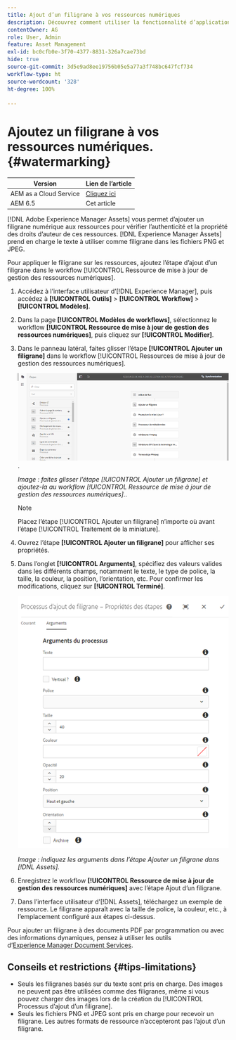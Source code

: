 ```yaml
---
title: Ajout d’un filigrane à vos ressources numériques
description: Découvrez comment utiliser la fonctionnalité d’application d’un filigrane pour ajouter un filigrane numérique aux ressources.
contentOwner: AG
role: User, Admin
feature: Asset Management
exl-id: bc0cfb0e-3f70-4377-8831-326a7cae73bd
hide: true
source-git-commit: 3d5e9ad8ee19756b05e5a77a3f748bc647fcf734
workflow-type: ht
source-wordcount: '328'
ht-degree: 100%

---
```


# Ajoutez un filigrane à vos ressources numériques. {#watermarking}

| Version | Lien de l’article |
| -------- | ---------------------------- |
| AEM as a Cloud Service | [Cliquez ici](https://experienceleague.adobe.com/docs/experience-manager-cloud-service/content/assets/manage/watermark-assets.html?lang=fr) |
| AEM 6.5 | Cet article |

[!DNL Adobe Experience Manager Assets] vous permet d’ajouter un filigrane numérique aux ressources pour vérifier l’authenticité et la propriété des droits d’auteur de ces ressources. [!DNL Experience Manager Assets] prend en charge le texte à utiliser comme filigrane dans les fichiers PNG et JPEG.

Pour appliquer le filigrane sur les ressources, ajoutez l’étape d’ajout d’un filigrane dans le workflow [!UICONTROL Ressource de mise à jour de gestion des ressources numériques].

1. Accédez à l’interface utilisateur d’[!DNL Experience Manager], puis accédez à **[!UICONTROL Outils]** > **[!UICONTROL Workflow]** > **[!UICONTROL Modèles]**.
1. Dans la page **[!UICONTROL Modèles de workflows]**, sélectionnez le workflow **[!UICONTROL Ressource de mise à jour de gestion des ressources numériques]**, puis cliquez sur **[!UICONTROL Modifier]**.

1. Dans le panneau latéral, faites glisser l’étape **[!UICONTROL Ajouter un filigrane]** dans le workflow [!UICONTROL Ressources de mise à jour de gestion des ressources numériques].

   ![Faites glisser l’étape [!UICONTROL Ajouter un filigrane] et ajoutez-la au workflow [!UICONTROL Ressource de mise à jour de gestion des ressources numériques]](assets/add_watermark_step_aem_assets.png).

   *Image : faites glisser l’étape [!UICONTROL Ajouter un filigrane] et ajoutez-la au workflow [!UICONTROL Ressource de mise à jour de gestion des ressources numériques]*..

   >[!NOTE]
   >
   >Placez l’étape [!UICONTROL Ajouter un filigrane] n’importe où avant l’étape [!UICONTROL Traitement de la miniature].

1. Ouvrez l’étape **[!UICONTROL Ajouter un filigrane]** pour afficher ses propriétés.
1. Dans l’onglet **[!UICONTROL Arguments]**, spécifiez des valeurs valides dans les différents champs, notamment le texte, le type de police, la taille, la couleur, la position, l’orientation, etc. Pour confirmer les modifications, cliquez sur **[!UICONTROL Terminé]**.

   ![Indiquer les arguments dans l’étape Ajouter un filigrane dans [!DNL Assets]](assets/arguments_add_watermark_aem_assets.png)

   *Image : indiquez les arguments dans l’étape Ajouter un filigrane dans [!DNL Assets].*

1. Enregistrez le workflow **[!UICONTROL Ressource de mise à jour de gestion des ressources numériques]** avec l’étape Ajout d’un filigrane.
1. Dans l’interface utilisateur d’[!DNL Assets], téléchargez un exemple de ressource. Le filigrane apparaît avec la taille de police, la couleur, etc., à l’emplacement configuré aux étapes ci-dessus.

Pour ajouter un filigrane à des documents PDF par programmation ou avec des informations dynamiques, pensez à utiliser les outils d’[Experience Manager Document Services](/help/forms/using/overview-aem-document-services.md).

## Conseils et restrictions {#tips-limitations}

* Seuls les filigranes basés sur du texte sont pris en charge. Des images ne peuvent pas être utilisées comme des filigranes, même si vous pouvez charger des images lors de la création du [!UICONTROL Processus d’ajout d’un filigrane].
* Seuls les fichiers PNG et JPEG sont pris en charge pour recevoir un filigrane. Les autres formats de ressource n’accepteront pas l’ajout d’un filigrane.

